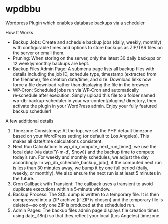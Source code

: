# wpdbbu
Wordpress Plugin which enables database backups via a scheduler

How It Works
* Backup Jobs: Create and schedule backup jobs (daily, weekly, monthly) with configurable times and options to store backups as ZIP/TAR files on the server or email them.
* Pruning: When storing on the server, only the latest 30 daily backups or 12 weekly/monthly backups are kept.
* Backup Files Admin Page: A submenu page lists all backup files with details including the job ID, schedule type, timestamp (extracted from the filename), file creation date/time, and size. Download links now force a file download rather than displaying the file in the browser.
* WP‑Cron: Scheduled jobs run via WP‑Cron and automatically re‑schedule after execution.
Simply upload this file to a folder named wp-db-backup-scheduler in your wp-content/plugins/ directory, then activate the plugin in your WordPress admin. Enjoy your fully featured backup scheduler!


A few additional details
1. Timezone Consistency: At the top, we set the PHP default timezone based on your WordPress setting (or default to Los Angeles). This makes all date/time calculations consistent.
2. Next Run Calculation: In wp_db_compute_next_run_time(), we use the local date (via date('Y-m-d', $now)) and the backup time to compute today’s run. For weekly and monthly schedules, we adjust the day accordingly. In wp_db_schedule_backup_job(), if the computed next run is less than 30 minutes away, we bump it by one full period (daily, weekly, or monthly). We also ensure the next run is at least 5 minutes in the future.
3. Cron Callback with Transient: The callback uses a transient to avoid duplicate executions within a 5‑minute window.
4. Backup Process: The SQL dump is written to a temporary file. It is then compressed into a ZIP archive (if ZIP is chosen) and the temporary file is deleted—so only one ZIP is produced at the scheduled run.
5. Admin Pages: The backup files admin page displays file creation times using date_i18n() so that they reflect your local (Los Angeles) timezone.
